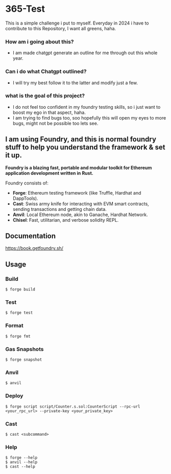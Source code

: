 # 365-Test
This is a simple challenge i put to myself. Everyday in 2024 i have to contribute to this Repository, I want all greens, haha.

### How am i going about this?
* I am made chatgpt generate an outline for me through out this whole year.

### Can i do what Chatgpt outlined?
* I will try my best follow it to the latter and modify just a few.

### what is the goal of this project?
* I do not feel too confident in my foundry testing skills, so i just want to boost my ego in that aspect, haha.
* I am trying to find bugs too, soo hopefully this will open my eyes to more bugs, might not be possible too lets see.





## I am using Foundry, and this is normal foundry stuff to help you understand the framework & set it up.

**Foundry is a blazing fast, portable and modular toolkit for Ethereum application development written in Rust.**

Foundry consists of:

-   **Forge**: Ethereum testing framework (like Truffle, Hardhat and DappTools).
-   **Cast**: Swiss army knife for interacting with EVM smart contracts, sending transactions and getting chain data.
-   **Anvil**: Local Ethereum node, akin to Ganache, Hardhat Network.
-   **Chisel**: Fast, utilitarian, and verbose solidity REPL.

## Documentation

https://book.getfoundry.sh/

## Usage

### Build

```shell
$ forge build
```

### Test

```shell
$ forge test
```

### Format

```shell
$ forge fmt
```

### Gas Snapshots

```shell
$ forge snapshot
```

### Anvil

```shell
$ anvil
```

### Deploy

```shell
$ forge script script/Counter.s.sol:CounterScript --rpc-url <your_rpc_url> --private-key <your_private_key>
```

### Cast

```shell
$ cast <subcommand>
```

### Help

```shell
$ forge --help
$ anvil --help
$ cast --help
```

